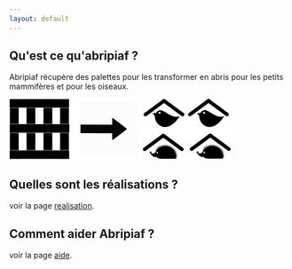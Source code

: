 ```yaml
---
layout: default
---
```


## Qu'est ce qu'abripiaf ?
Abripiaf récupère des palettes pour les transformer en abris pour les petits mammifères et pour les oiseaux.

![](explication.png)


## Quelles sont les réalisations ?
voir la page [realisation](./realisation.html).

## Comment aider Abripiaf ?
voir la page [aide](./aide.html).

